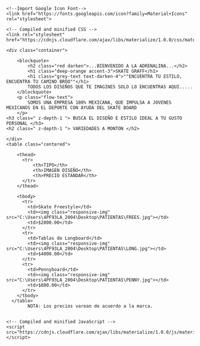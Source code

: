 <!DOCTYPE html>
<html lang="en">
<head>
    <meta charset="UTF-8">
    <meta http-equiv="X-UA-Compatible" content="IE=edge">
    <meta name="viewport" content="width=device-width, initial-scale=1.0">
    <title>Document</title>

    <!--Import Google Icon Font-->
    <link href="https://fonts.googleapis.com/icon?family=Material+Icons" rel="stylesheet">

    <!-- Compiled and minified CSS -->
    <link rel="stylesheet" 
    href="https://cdnjs.cloudflare.com/ajax/libs/materialize/1.0.0/css/materialize.min.css">
           
</head>
<body>

    <div class="container">

        <blockquote>
            <h2 class="red darken">...BIENVENIDO A LA ADRENALINA...</h2>
            <h1 class="deep-orange accent-3">SKATE GRAFF</h1>
            <h1 class="grey-text text-darken-4">""ENCUENTRA TU ESTILO, ENCUENTRA TU CAMINO BROO""</h1>
            TODOS LOS DISEÑOS QUE TE IMAGINES SOLO LO ENCUENTRAS AQUI.....
        </blockquote>
        <p class="flow-text"> 
            SOMOS UNA EMPRESA 100% MEXICANA, QUE IMPULSA A JOVENES MEXICANOS EN EL DEPORTE CON AYUDA DEL SKATE BOARD
        </p>
    <h3 class=" z-depth-1 "> BUSCA EL DISEÑO E ESTILO IDEAL A TU GUSTO PERSONAL </h3>
    <h2 class=" z-depth-1 "> VARIEDADES A MONTON </h2>

    </div>
    <table class="centered">
        
        <thead>
          <tr>
              <th>TIPO</th>
              <th>IMAGEN DISEÑO</th>
              <th>PRECIO ESTANDAR</th>
          </tr>
        </thead>

        <tbody>
          <tr>
            <td>Skate Freestyle</td>
            <td><img class="responsive-img" src="C:\Users\4PF93LA_2004\Desktop\PATIENTAS\FREES.jpg"></td>
            <td>$2000.00</td>
          </tr>
          <tr>
            <td>Tablas de Longboard</td>
            <td><img class="responsive-img" src="C:\Users\4PF93LA_2004\Desktop\PATIENTAS\LONG.jpg"></td>
            <td>$4000.00</td>
          </tr>
          <tr>
            <td>Pennyboard</td>
            <td><img class="responsive-img" src="C:\Users\4PF93LA_2004\Desktop\PATIENTAS\PENNY.jpg"></td>
            <td>$800.00</td>
          </tr>
        </tbody>
      </table>
            NOTA: Los precios varean de acuerdo a la marca.


    <!-- Compiled and minified JavaScript -->
    <script 
    src="https://cdnjs.cloudflare.com/ajax/libs/materialize/1.0.0/js/materialize.min.js"></script>
</body>
</html>
